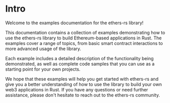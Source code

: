 # Intro
Welcome to the examples documentation for the ethers-rs library!

This documentation contains a collection of examples demonstrating how to use the ethers-rs library to build Ethereum-based applications in Rust. The examples cover a range of topics, from basic smart contract interactions to more advanced usage of the library.

Each example includes a detailed description of the functionality being demonstrated, as well as complete code samples that you can use as a starting point for your own projects.

We hope that these examples will help you get started with ethers-rs and give you a better understanding of how to use the library to build your own web3 applications in Rust. If you have any questions or need further assistance, please don't hesitate to reach out to the ethers-rs community.